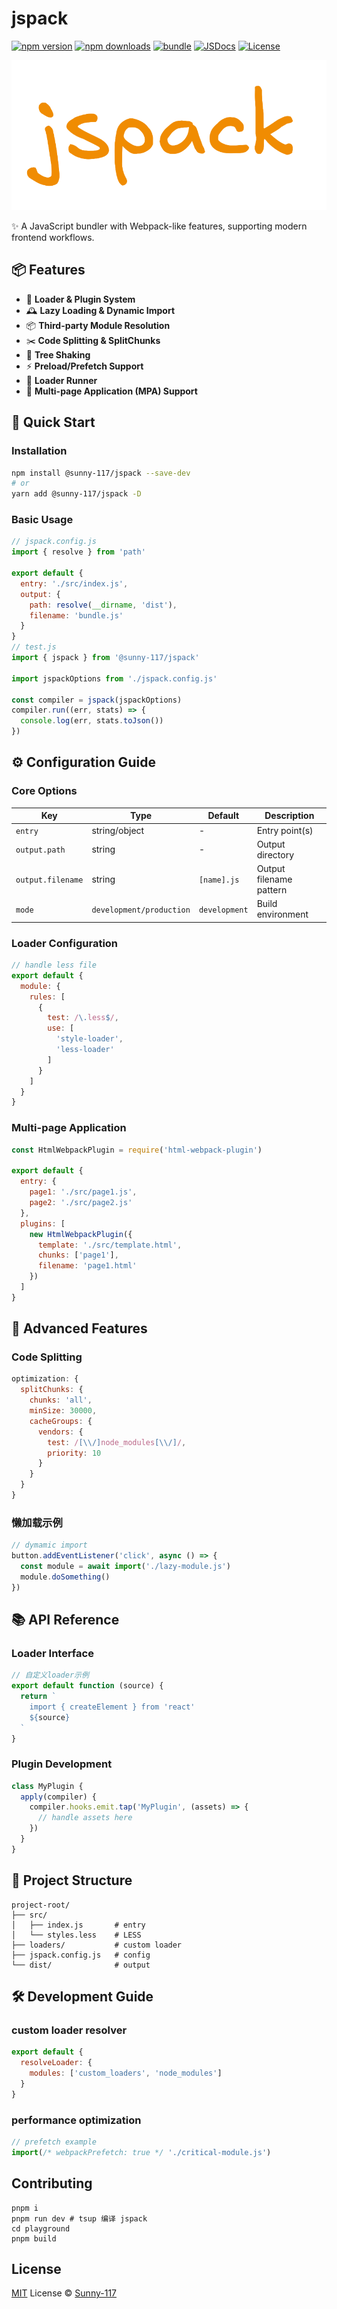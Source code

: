 # jspack

[![npm version][npm-version-src]][npm-version-href]
[![npm downloads][npm-downloads-src]][npm-downloads-href]
[![bundle][bundle-src]][bundle-href]
[![JSDocs][jsdocs-src]][jsdocs-href]
[![License][license-src]][license-href]

![alt text](./assets/logo.png)

✨ A JavaScript bundler with Webpack-like features, supporting modern frontend workflows.

📦 Features
----------
- 🧩 **Loader & Plugin System**  
- 🕰️ **Lazy Loading & Dynamic Import**  
- 📦 **Third-party Module Resolution**  
- ✂️ **Code Splitting & SplitChunks**  
- 🌳 **Tree Shaking**  
- ⚡ **Preload/Prefetch Support**  
- 🏃 **Loader Runner**  
- 🧠 **Multi-page Application (MPA) Support**

🚀 Quick Start
-------------
### Installation
```bash
npm install @sunny-117/jspack --save-dev
# or
yarn add @sunny-117/jspack -D
```

### Basic Usage
```javascript
// jspack.config.js
import { resolve } from 'path'

export default {
  entry: './src/index.js',
  output: {
    path: resolve(__dirname, 'dist'),
    filename: 'bundle.js'
  }
}
// test.js
import { jspack } from '@sunny-117/jspack'

import jspackOptions from './jspack.config.js'

const compiler = jspack(jspackOptions)
compiler.run((err, stats) => {
  console.log(err, stats.toJson())
})
```

⚙️ Configuration Guide
----------------------
### Core Options
| Key | Type | Default | Description |
|-----|------|---------|-------------|
| `entry` | string/object | - | Entry point(s) |
| `output.path` | string | - | Output directory |
| `output.filename` | string | `[name].js` | Output filename pattern |
| `mode` | `development/production` | `development` | Build environment |

### Loader Configuration
```javascript
// handle less file
export default {
  module: {
    rules: [
      {
        test: /\.less$/,
        use: [
          'style-loader',
          'less-loader'
        ]
      }
    ]
  }
}
```

### Multi-page Application
```javascript
const HtmlWebpackPlugin = require('html-webpack-plugin')

export default {
  entry: {
    page1: './src/page1.js',
    page2: './src/page2.js'
  },
  plugins: [
    new HtmlWebpackPlugin({
      template: './src/template.html',
      chunks: ['page1'],
      filename: 'page1.html'
    })
  ]
}
```

🔧 Advanced Features
-------------------
### Code Splitting
```javascript
optimization: {
  splitChunks: {
    chunks: 'all',
    minSize: 30000,
    cacheGroups: {
      vendors: {
        test: /[\\/]node_modules[\\/]/,
        priority: 10
      }
    }
  }
}
```

### 懒加载示例
```javascript
// dymamic import
button.addEventListener('click', async () => {
  const module = await import('./lazy-module.js')
  module.doSomething()
})
```

📚 API Reference
---------------
### Loader Interface
```javascript
// 自定义loader示例
export default function (source) {
  return `
    import { createElement } from 'react'
    ${source}
  `
}
```

### Plugin Development
```javascript
class MyPlugin {
  apply(compiler) {
    compiler.hooks.emit.tap('MyPlugin', (assets) => {
      // handle assets here
    })
  }
}
```

📁 Project Structure
-------------------
```
project-root/
├── src/
│   ├── index.js       # entry
│   └── styles.less    # LESS
├── loaders/           # custom loader
├── jspack.config.js   # config
└── dist/              # output
```

🛠️ Development Guide
-------------------
### custom loader resolver
```javascript
export default {
  resolveLoader: {
    modules: ['custom_loaders', 'node_modules']
  }
}
```

### performance optimization
```javascript
// prefetch example
import(/* webpackPrefetch: true */ './critical-module.js')
```

## Contributing

```shell
pnpm i
pnpm run dev # tsup 编译 jspack
cd playground
pnpm build
```

## License

[MIT](./LICENSE) License © [Sunny-117](https://github.com/Sunny-117)


<!-- Badges -->

[npm-version-src]: https://img.shields.io/npm/v/@sunny-117/jspack?style=flat&colorA=080f12&colorB=1fa669
[npm-version-href]: https://npmjs.com/package/@sunny-117/jspack
[npm-downloads-src]: https://img.shields.io/npm/dm/@sunny-117/jspack?style=flat&colorA=080f12&colorB=1fa669
[npm-downloads-href]: https://npmjs.com/package/@sunny-117/jspack
[bundle-src]: https://img.shields.io/bundlephobia/minzip/@sunny-117/jspack?style=flat&colorA=080f12&colorB=1fa669&label=minzip
[bundle-href]: https://bundlephobia.com/result?p=@sunny-117/jspack
[license-src]: https://img.shields.io/github/license/Sunny-117/jspack.svg?style=flat&colorA=080f12&colorB=1fa669
[license-href]: https://github.com/Sunny-117/async-processor/blob/main/LICENSE
[jsdocs-src]: https://img.shields.io/badge/jsdocs-reference-080f12?style=flat&colorA=080f12&colorB=1fa669
[jsdocs-href]: https://www.jsdocs.io/package/@sunny-117/jspack
